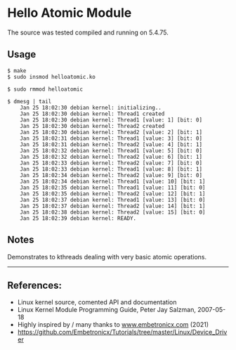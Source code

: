 # Hello Atomic Module

The source was tested compiled and running on 5.4.75.  


## Usage

```
$ make
$ sudo insmod helloatomic.ko

$ sudo rmmod helloatomic

$ dmesg | tail
    Jan 25 18:02:30 debian kernel: initializing..
    Jan 25 18:02:30 debian kernel: Thread1 created
    Jan 25 18:02:30 debian kernel: Thread1 [value: 1] [bit: 0]
    Jan 25 18:02:30 debian kernel: Thread2 created
    Jan 25 18:02:30 debian kernel: Thread2 [value: 2] [bit: 1]
    Jan 25 18:02:31 debian kernel: Thread1 [value: 3] [bit: 0]
    Jan 25 18:02:31 debian kernel: Thread2 [value: 4] [bit: 1]
    Jan 25 18:02:32 debian kernel: Thread1 [value: 5] [bit: 0]
    Jan 25 18:02:32 debian kernel: Thread2 [value: 6] [bit: 1]
    Jan 25 18:02:33 debian kernel: Thread2 [value: 7] [bit: 0]
    Jan 25 18:02:33 debian kernel: Thread1 [value: 8] [bit: 1]
    Jan 25 18:02:34 debian kernel: Thread2 [value: 9] [bit: 0]
    Jan 25 18:02:34 debian kernel: Thread1 [value: 10] [bit: 1]
    Jan 25 18:02:35 debian kernel: Thread1 [value: 11] [bit: 0]
    Jan 25 18:02:35 debian kernel: Thread2 [value: 12] [bit: 1]
    Jan 25 18:02:37 debian kernel: Thread1 [value: 13] [bit: 0]
    Jan 25 18:02:37 debian kernel: Thread2 [value: 14] [bit: 1]
    Jan 25 18:02:38 debian kernel: Thread2 [value: 15] [bit: 0]
    Jan 25 18:02:39 debian kernel: READY.
```


## Notes

Demonstrates to kthreads dealing with very basic atomic operations.  


---

## References:
 * Linux kernel source, comented API and documentation
 * Linux Kernel Module Programming Guide, Peter Jay Salzman, 2007-05-18
 * Highly inspired by / many thanks to www.embetronicx.com (2021)
 * https://github.com/Embetronicx/Tutorials/tree/master/Linux/Device_Driver
